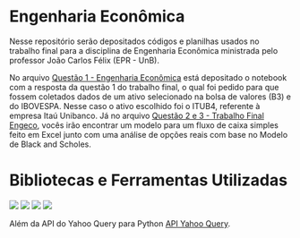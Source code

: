 # Engenharia Econômica
 Nesse repositório serão depositados códigos e planilhas usados no trabalho final para a disciplina de Engenharia Econômica ministrada pelo professor João Carlos Félix (EPR - UnB).
 
No arquivo [Questão 1 - Engenharia Econômica](https://github.com/luizmarioags/Engenharia_Economica/blob/main/Quest%C3%A3o1_Trab_Engeco.ipynb) está depositado o notebook com a resposta da questão 1 do trabalho final, o qual foi pedido para que fossem coletados dados de um ativo selecionado na bolsa de valores (B3) e do IBOVESPA. Nesse caso o ativo escolhido foi o ITUB4, referente à empresa Itaú Unibanco. 
Já no arquivo [Questão 2 e 3 - Trabalho Final Engeco](https://github.com/luizmarioags/Engenharia_Economica/blob/main/Quest%C3%A3o%202%20e%203%20-%20Trabalho%20Final%20-%20Engeco%20.xlsx), vocês irão encontrar um modelo para um fluxo de caixa simples feito em Excel junto com uma análise de opções reais com base no Modelo de Black and Scholes. 

# Bibliotecas e Ferramentas Utilizadas
<img src="https://img.shields.io/badge/Numpy-4F0599?style=for-the-badge&logo=numpy&logoColor=white" />
<img src="https://img.shields.io/badge/Pandas-2C2D72?style=for-the-badge&logo=pandas&logoColor=white" />
<img src="https://img.shields.io/badge/SciPy-654FF0?style=for-the-badge&logo=SciPy&logoColor=white" />
<img src="https://img.shields.io/badge/Microsoft_Excel-217346?style=for-the-badge&logo=microsoft-excel&logoColor=white" />

Além da API do Yahoo Query para Python [API Yahoo Query]( https://github.com/dpguthrie/yahooquery).
